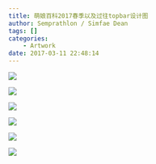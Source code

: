 ```yaml
---
title: 萌娘百科2017春季以及过往topbar设计图
author: Semprathlon / Simfae Dean
tags: []
categories:
	- Artwork
date: 2017-03-11 22:48:14
---
```

[![](https://blog.semprathlon.net/blog/uploads/2017/03/zhMoegirl17spring-1024x160.jpg)](/blog/uploads/2017/03/zhMoegirl17spring.jpg)

<!--more-->

[![](https://blog.semprathlon.net/blog/uploads/2017/03/zhMoegirl15winter-1024x160.jpg)](/blog/uploads/2017/03/zhMoegirl15winter.jpg)

[![](https://blog.semprathlon.net/blog/uploads/2017/03/zhMoegirl16fall-1024x149.jpg)](/blog/uploads/2017/03/zhMoegirl16fall.jpg)

[![](https://blog.semprathlon.net/blog/uploads/2017/03/zhMoegirl16spring.jpg)](/blog/uploads/2017/03/zhMoegirl16spring.jpg)

[![](https://blog.semprathlon.net/blog/uploads/2017/03/zhMoegirl16summer-1024x205.jpg)](/blog/uploads/2017/03/zhMoegirl16summer.jpg)

[![](https://blog.semprathlon.net/blog/uploads/2017/03/zhMoegirl16winter-1024x187.jpg)](/blog/uploads/2017/03/zhMoegirl16winter.jpg)